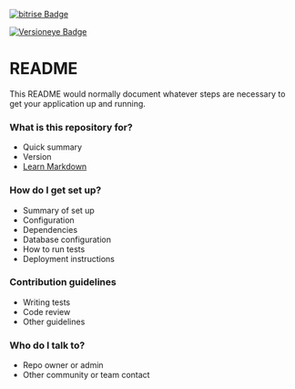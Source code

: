 [![bitrise Badge](https://www.bitrise.io/app/4f2462eed8427390.svg?token=YtYnH8gCx_1_zlkPWjxc4Q)](https://www.bitrise.io/app/4f2462eed8427390)

[![Versioneye Badge](https://www.versioneye.com/user/projects/57f428d8886dd100475decea/badge.svg?style=flat-square)](https://www.versioneye.com/user/projects/57f428d8886dd100475decea)

# README #

This README would normally document whatever steps are necessary to get your application up and running.

### What is this repository for? ###

* Quick summary
* Version
* [Learn Markdown](https://bitbucket.org/tutorials/markdowndemo)

### How do I get set up? ### 

* Summary of set up
* Configuration
* Dependencies
* Database configuration
* How to run tests
* Deployment instructions

### Contribution guidelines ###

* Writing tests
* Code review
* Other guidelines

### Who do I talk to? ###

* Repo owner or admin
* Other community or team contact